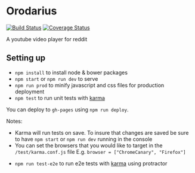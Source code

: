 # Orodarius

[![Build Status](https://travis-ci.org/argshook/orodarius.svg?branch=master)](https://travis-ci.org/argshook/orodarius)
[![Coverage Status](https://coveralls.io/repos/argshook/orodarius/badge.svg?branch=master&service=github)](https://coveralls.io/github/argshook/orodarius?branch=master)

A youtube video player for reddit

## Setting up

* `npm install` to install node & bower packages
* `npm start` or `npm run dev` to serve
* `npm run prod` to minify javascript and css files for production deployment
* `npm test` to run unit tests with [karma](http://karma-runner.github.io)

You can deploy to `gh-pages` using `npm run deploy`.

Notes:

- Karma will run tests on save. To insure that changes are saved be sure to have `npm start` or `npm run dev` running in the console
- You can set the browsers that you would like to target in the `/test/karma.conf.js` file E.g. `browser = ["ChromeCanary", "Firefox"]`

* `npm run test-e2e` to run e2e tests with [karma](http://karma-runner.github.io) using protractor
